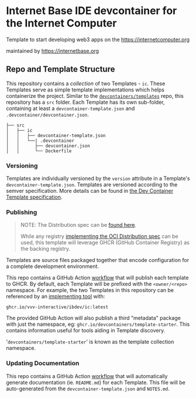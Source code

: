 # Internet Base IDE devcontainer for the Internet Computer

Template to start developing web3 apps on the
<https://internetcomputer.org>

maintained by
<https://internetbase.org>

## Repo and Template Structure

This repository contains a _collection_ of two Templates - `ic`. These Templates serve as simple template implementations which helps containerize the project. Similar to the [`devcontainers/templates`](https://github.com/devcontainers/templates) repo, this repository has a `src` folder. Each Template has its own sub-folder, containing at least a `devcontainer-template.json` and `.devcontainer/devcontainer.json`.

```
├── src
│   ├── ic
│   │   ├── devcontainer-template.json
│   │   └──| .devcontainer
│   │      ├── devcontainer.json
│   │      └── Dockerfile

```

### Versioning

Templates are individually versioned by the `version` attribute in a Template's `devcontainer-template.json`. Templates are versioned according to the semver specification. More details can be found in [the Dev Container Template specification](https://containers.dev/implementors/templates-distribution/#versioning).

### Publishing

> NOTE: The Distribution spec can be [found here](https://containers.dev/implementors/templates-distribution/).
>
> While any registry [implementing the OCI Distribution spec](https://github.com/opencontainers/distribution-spec) can be used, this template will leverage GHCR (GitHub Container Registry) as the backing registry.

Templates are source files packaged together that encode configuration for a complete development environment.

This repo contains a GitHub Action [workflow](.github/workflows/release.yaml) that will publish each template to GHCR. By default, each Template will be prefixed with the `<owner/<repo>` namespace. For example, the two Templates in this repository can be referenced by an [implementing tool](https://containers.dev/supporting#tools) with:

```
ghcr.io/vvv-interactive/ibdev/ic:latest
```

The provided GitHub Action will also publish a third "metadata" package with just the namespace, eg: `ghcr.io/devcontainers/template-starter`. This contains information useful for tools aiding in Template discovery.

'`devcontainers/template-starter`' is known as the template collection namespace.

### Updating Documentation

This repo contains a GitHub Action [workflow](.github/workflows/release.yaml) that will automatically generate documentation (ie. `README.md`) for each Template. This file will be auto-generated from the `devcontainer-template.json` and `NOTES.md`.
